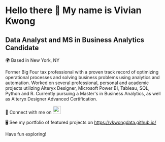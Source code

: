 Hello there 👋 My name is Vivian Kwong
=============================

Data Analyst and MS in Business Analytics Candidate
-------------------------------------------------

🌍  Based in New York, NY


Former Big Four tax professional with a proven track record of optimizing operational processes and solving business problems using analytics and automation. Worked on several professional, personal and academic projects utilizing Alteryx Designer, Microsoft Power BI, Tableau, SQL, Python and R. Currently pursuing a Master's in Business Analytics, as well as Alteryx Designer Advanced Certification.

🤝 Connect with me on <a href="https://www.linkedin.com/in/vkwong" target="_blank" rel="noreferrer"><img src="https://raw.githubusercontent.com/danielcranney/readme-generator/main/public/icons/socials/linkedin.svg" width="25" height="25" /></a>

🖥️  See my portfolio of featured projects on <a href="https://vkwongdata.github.io/" target="_blank">https://vkwongdata.github.io/</a>

Have fun exploring!


